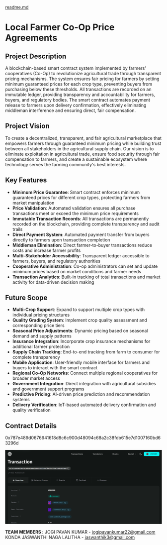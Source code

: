 
[readme.md](https://github.com/user-attachments/files/21766356/readme.md)
# Local Farmer Co-Op Price Agreements

## Project Description

A blockchain-based smart contract system implemented by farmers' cooperatives (Co-Op) to revolutionize agricultural trade through transparent pricing mechanisms. The system ensures fair pricing for farmers by setting minimum guaranteed prices for each crop type, preventing buyers from purchasing below these thresholds. All transactions are recorded on an immutable ledger, providing transparency and accountability for farmers, buyers, and regulatory bodies. The smart contract automates payment release to farmers upon delivery confirmation, effectively eliminating middleman interference and ensuring direct, fair compensation.

## Project Vision

To create a decentralized, transparent, and fair agricultural marketplace that empowers farmers through guaranteed minimum pricing while building trust between all stakeholders in the agricultural supply chain. Our vision is to eliminate exploitation in agricultural trade, ensure food security through fair compensation to farmers, and create a sustainable ecosystem where technology serves the farming community's best interests.

## Key Features

- **Minimum Price Guarantee**: Smart contract enforces minimum guaranteed prices for different crop types, protecting farmers from market manipulation
- **Price Validation**: Automated validation ensures all purchase transactions meet or exceed the minimum price requirements
- **Immutable Transaction Records**: All transactions are permanently recorded on the blockchain, providing complete transparency and audit trails
- **Direct Payment System**: Automated payment transfer from buyers directly to farmers upon transaction completion
- **Middleman Elimination**: Direct farmer-to-buyer transactions reduce costs and increase farmer profits
- **Multi-Stakeholder Accessibility**: Transparent ledger accessible to farmers, buyers, and regulatory authorities
- **Cooperative Administration**: Co-op administrators can set and update minimum prices based on market conditions and farmer needs
- **Transaction Analytics**: Built-in tracking of total transactions and market activity for data-driven decision making

## Future Scope

- **Multi-Crop Support**: Expand to support multiple crop types with individual pricing structures
- **Quality Grading System**: Implement crop quality assessment and corresponding price tiers
- **Seasonal Price Adjustments**: Dynamic pricing based on seasonal demand and supply patterns
- **Insurance Integration**: Incorporate crop insurance mechanisms for additional farmer protection
- **Supply Chain Tracking**: End-to-end tracking from farm to consumer for complete transparency
- **Mobile Application**: User-friendly mobile interface for farmers and buyers to interact with the smart contract
- **Regional Co-Op Networks**: Connect multiple regional cooperatives for broader market access
- **Government Integration**: Direct integration with agricultural subsidies and government support programs
- **Predictive Pricing**: AI-driven price prediction and recommendation systems
- **Delivery Verification**: IoT-based automated delivery confirmation and quality verification

## Contract Details

0x787e489d0676641618d8c6c900d48094c68a2c38fdb615e7d1007160bd63296d



![alt text](image.png)


**TEAM MEMBERS :**
JOGI PAVAN KUMAR  -  jogipavankumar22@gmail.com
KONDA JASWANTHI NAGA LALITHA -  jaswanthik3@gmail.com
